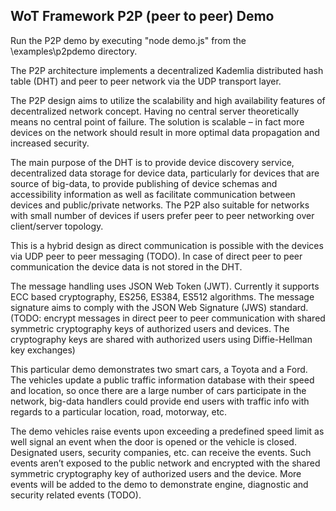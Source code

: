 ﻿## WoT Framework P2P (peer to peer) Demo 

Run the P2P demo by executing "node demo.js" from the \examples\p2pdemo directory.

The P2P architecture implements a decentralized Kademlia distributed hash table (DHT) and peer to peer network via the UDP transport layer. 

The P2P design aims to utilize the scalability and high availability features of decentralized network concept. Having no central server theoretically means no central point of failure. The solution is scalable – in fact more devices on the network should result in more optimal data propagation and increased security.

The main purpose of the DHT is to provide device discovery service, decentralized data storage for device data, particularly for devices that are source of big-data, to provide publishing of device schemas and accessibility information as well as facilitate communication between devices and public/private networks. The P2P also suitable for networks with small number of devices if users prefer peer to peer networking over client/server topology.

This is a hybrid design as direct communication is possible with the devices via UDP peer to peer messaging (TODO). In case of direct peer to peer communication the device data is not stored in the DHT.

The message handling uses JSON Web Token (JWT). Currently it supports ECC based cryptography, ES256, ES384, ES512 algorithms. The message signature aims to comply with the JSON Web Signature (JWS) standard. (TODO: encrypt messages in direct peer to peer communication with shared symmetric cryptography keys of authorized users and devices. The cryptography keys are shared with authorized users using Diffie-Hellman key exchanges)

This particular demo demonstrates two smart cars, a Toyota and a Ford. The vehicles update a public traffic information database with their speed and location, so once there are a large number of cars participate in the network, big-data handlers could provide end users with traffic info with regards to a particular location, road, motorway, etc.  

The demo vehicles raise events upon exceeding a predefined speed limit as well signal an event when the door is opened or the vehicle is closed. Designated users, security companies, etc. can receive the events. Such events aren’t exposed to the public network and encrypted with the shared symmetric cryptography key of authorized users and the device. More events will be added to the demo to demonstrate engine, diagnostic and security related events (TODO).
